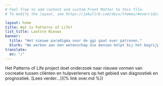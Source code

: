 ```yaml
---
# Feel free to add content and custom Front Matter to this file.
# To modify the layout, see https://jekyllrb.com/docs/themes/#overriding-theme-defaults

layout: home
title: Wat is Patterns of Life?
list_title: Laatste Nieuws
banner:
  title: "Het nieuwe paradigma voor de ggz gaat over patronen."
  blurb: "We werken aan een wetenschap die mensen helpt bij het begrijpen en veranderen van de patronen die het leven mogelijk en soms onmogelijk maken."
translate:
  en: "/"
---
```


Het Patterns of Life project doet onderzoek naar nieuwe vormen van cocreatie
tussen cliënten en hulpverleners op het gebied van diagnostiek en prognostiek.
[Lees verder…]({% link over.md %})
